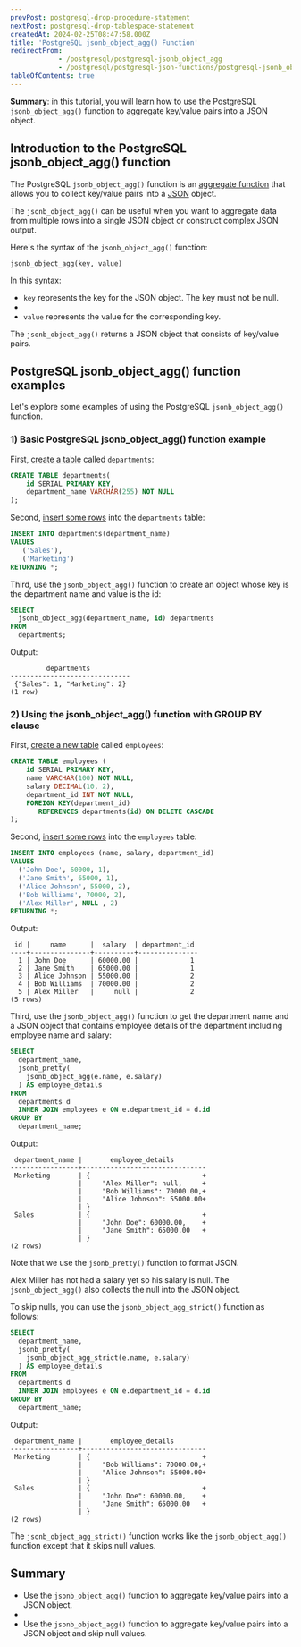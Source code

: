 ```yaml
---
prevPost: postgresql-drop-procedure-statement
nextPost: postgresql-drop-tablespace-statement
createdAt: 2024-02-25T08:47:58.000Z
title: 'PostgreSQL jsonb_object_agg() Function'
redirectFrom:
            - /postgresql/postgresql-jsonb_object_agg 
            - /postgresql/postgresql-json-functions/postgresql-jsonb_object_agg
tableOfContents: true
---
```



**Summary**: in this tutorial, you will learn how to use the PostgreSQL `jsonb_object_agg()` function to aggregate key/value pairs into a JSON object.

## Introduction to the PostgreSQL jsonb_object_agg() function

The PostgreSQL `jsonb_object_agg()` function is an [aggregate function](/postgresql/postgresql-aggregate-functions) that allows you to collect key/value pairs into a [JSON](/postgresql/postgresql-json) object.

The `jsonb_object_agg()` can be useful when you want to aggregate data from multiple rows into a single JSON object or construct complex JSON output.

Here's the syntax of the `jsonb_object_agg()` function:

```
jsonb_object_agg(key, value)
```

In this syntax:

- `key` represents the key for the JSON object. The key must not be null.
-
- `value` represents the value for the corresponding key.

The `jsonb_object_agg()` returns a JSON object that consists of key/value pairs.

## PostgreSQL jsonb_object_agg() function examples

Let's explore some examples of using the PostgreSQL `jsonb_object_agg()` function.

### 1) Basic PostgreSQL jsonb_object_agg() function example

First, [create a table](/postgresql/postgresql-create-table) called `departments`:

```sql
CREATE TABLE departments(
    id SERIAL PRIMARY KEY,
    department_name VARCHAR(255) NOT NULL
);
```

Second, [insert some rows](/postgresql/postgresql-insert-multiple-rows) into the `departments` table:

```sql
INSERT INTO departments(department_name)
VALUES
   ('Sales'),
   ('Marketing')
RETURNING *;
```

Third, use the `jsonb_object_agg()` function to create an object whose key is the department name and value is the id:

```sql
SELECT
  jsonb_object_agg(department_name, id) departments
FROM
  departments;
```

Output:

```
         departments
------------------------------
 {"Sales": 1, "Marketing": 2}
(1 row)
```

### 2) Using the jsonb_object_agg() function with GROUP BY clause

First, [create a new table](/postgresql/postgresql-create-table) called `employees`:

```sql
CREATE TABLE employees (
    id SERIAL PRIMARY KEY,
    name VARCHAR(100) NOT NULL,
    salary DECIMAL(10, 2),
    department_id INT NOT NULL,
    FOREIGN KEY(department_id)
       REFERENCES departments(id) ON DELETE CASCADE
);
```

Second, [insert some rows](/postgresql/postgresql-insert-multiple-rows) into the `employees` table:

```sql
INSERT INTO employees (name, salary, department_id)
VALUES
  ('John Doe', 60000, 1),
  ('Jane Smith', 65000, 1),
  ('Alice Johnson', 55000, 2),
  ('Bob Williams', 70000, 2),
  ('Alex Miller', NULL , 2)
RETURNING *;
```

Output:

```
 id |     name      |  salary  | department_id
----+---------------+----------+---------------
  1 | John Doe      | 60000.00 |             1
  2 | Jane Smith    | 65000.00 |             1
  3 | Alice Johnson | 55000.00 |             2
  4 | Bob Williams  | 70000.00 |             2
  5 | Alex Miller   |     null |             2
(5 rows)
```

Third, use the `jsonb_object_agg()` function to get the department name and a JSON object that contains employee details of the department including employee name and salary:

```sql
SELECT
  department_name,
  jsonb_pretty(
    jsonb_object_agg(e.name, e.salary)
  ) AS employee_details
FROM
  departments d
  INNER JOIN employees e ON e.department_id = d.id
GROUP BY
  department_name;
```

Output:

```
 department_name |       employee_details
-----------------+-------------------------------
 Marketing       | {                            +
                 |     "Alex Miller": null,     +
                 |     "Bob Williams": 70000.00,+
                 |     "Alice Johnson": 55000.00+
                 | }
 Sales           | {                            +
                 |     "John Doe": 60000.00,    +
                 |     "Jane Smith": 65000.00   +
                 | }
(2 rows)
```

Note that we use the `jsonb_pretty()` function to format JSON.

Alex Miller has not had a salary yet so his salary is null. The `jsonb_object_agg()` also collects the null into the JSON object.

To skip nulls, you can use the `jsonb_object_agg_strict()` function as follows:

```sql
SELECT
  department_name,
  jsonb_pretty(
    jsonb_object_agg_strict(e.name, e.salary)
  ) AS employee_details
FROM
  departments d
  INNER JOIN employees e ON e.department_id = d.id
GROUP BY
  department_name;
```

Output:

```
 department_name |       employee_details
-----------------+-------------------------------
 Marketing       | {                            +
                 |     "Bob Williams": 70000.00,+
                 |     "Alice Johnson": 55000.00+
                 | }
 Sales           | {                            +
                 |     "John Doe": 60000.00,    +
                 |     "Jane Smith": 65000.00   +
                 | }
(2 rows)
```

The `jsonb_object_agg_strict()` function works like the `jsonb_object_agg()` function except that it skips null values.

## Summary

- Use the `jsonb_object_agg()` function to aggregate key/value pairs into a JSON object.
-
- Use the `jsonb_object_agg()` function to aggregate key/value pairs into a JSON object and skip null values.
